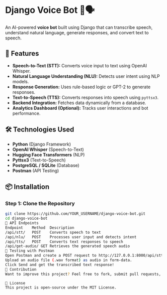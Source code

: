 # Django Voice Bot 🎤🗣️  

An AI-powered **voice bot** built using Django that can transcribe speech, understand natural language, generate responses, and convert text to speech.  

## 🚀 Features  
- **Speech-to-Text (STT):** Converts voice input to text using OpenAI Whisper.  
- **Natural Language Understanding (NLU):** Detects user intent using NLP models.  
- **Response Generation:** Uses rule-based logic or GPT-2 to generate responses.  
- **Text-to-Speech (TTS):** Converts responses into speech using `pyttsx3`.  
- **Backend Integration:** Fetches data dynamically from a database.  
- **Analytics Dashboard (Optional):** Tracks user interactions and bot performance.  

## 🛠️ Technologies Used  
- **Python** (Django Framework)  
- **OpenAI Whisper** (Speech-to-Text)  
- **Hugging Face Transformers** (NLP)  
- **Pyttsx3** (Text-to-Speech)  
- **PostgreSQL / SQLite** (Database)  
- **Postman** (API Testing)  

## 📦 Installation  

### **Step 1: Clone the Repository**  
```bash
git clone https://github.com/YOUR_USERNAME/django-voice-bot.git
cd django-voice-bot
🎯 API Endpoints
Endpoint	Method	Description
/api/stt/	POST	Converts speech to text
/api/nlu/	POST	Processes user input and detects intent
/api/tts/	POST	Converts text responses to speech
/api/get-audio/	GET	Retrieves the generated speech audio
🧪 Testing with Postman
Open Postman and create a POST request to http://127.0.0.1:8000/api/stt/.
Upload an audio file (.wav format) as audio in form-data.
Click Send and get the transcribed text response!
🤝 Contribution
Want to improve this project? Feel free to fork, submit pull requests, or raise issues!

📜 License
This project is open-source under the MIT License.